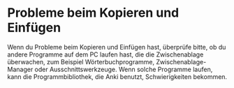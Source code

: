 # Probleme beim Kopieren und Einfügen

Wenn du Probleme beim Kopieren und Einfügen hast, überprüfe bitte, ob du andere
Programme auf dem PC laufen hast, die die Zwischenablage überwachen, zum Beispiel
Wörterbuchprogramme, Zwischenablage-Manager oder Ausschnittswerkzeuge.
Wenn solche Programme laufen, kann die Programmbibliothek, die Anki benutzt,
Schwierigkeiten bekommen.
